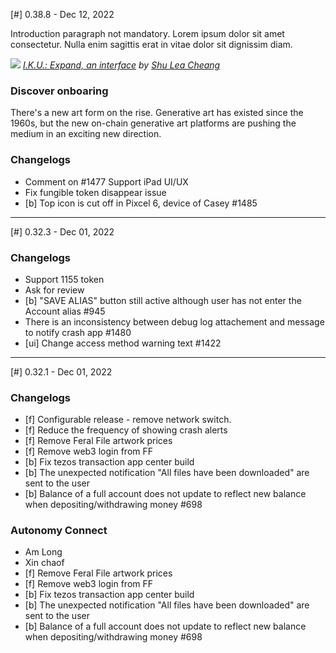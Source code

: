 [#] 0.38.8 - Dec 12, 2022

Introduction paragraph not mandatory. Lorem ipsum dolor sit amet consectetur. Nulla enim sagittis erat in vitae dolor sit dignissim diam.

![](https://i.imgur.com/p77a7TF.jpg)
*[I.K.U.: Expand, an interface](https://feralfile.com/artworks/iku-expand-an-interface-8qr?fromExhibition=wetware-tkl) by [Shu Lea Cheang](http://mauvaiscontact.info)*

### Discover onboaring

There's a new art form on the rise. Generative art has existed since the 1960s, but the new on-chain generative art platforms are pushing the medium in an exciting new direction. 

### Changelogs
- Comment on #1477 Support iPad UI/UX
- Fix fungible token disappear issue 
- [b] Top icon is cut off in Pixcel 6, device of Casey #1485


---


[#] 0.32.3 - Dec 01, 2022

### Changelogs
- Support 1155 token
- Ask for review
- [b] "SAVE ALIAS" button still active although user has not enter the Account alias #945
- There is an inconsistency between debug log attachement and message to notify crash app #1480
- [ui] Change access method warning text #1422

---

[#] 0.32.1 - Dec 01, 2022

### Changelogs
- [f] Configurable release - remove network switch.
- [f] Reduce the frequency of showing crash alerts
- [f] Remove Feral File artwork prices
- [f] Remove web3 login from FF
- [b] Fix tezos transaction app center build
- [b] The unexpected notification "All files have been  downloaded" are sent to the user
- [b] Balance of a full account does not update to reflect new balance when depositing/withdrawing money #698



### Autonomy Connect
- Am Long
- Xin chaof
- [f] Remove Feral File artwork prices
- [f] Remove web3 login from FF
- [b] Fix tezos transaction app center build
- [b] The unexpected notification "All files have been  downloaded" are sent to the user
- [b] Balance of a full account does not update to reflect new balance when depositing/withdrawing money #698
